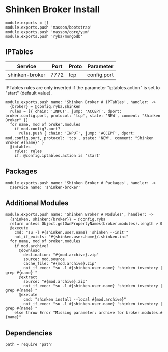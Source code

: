 
# Shinken Broker Install

    module.exports = []
    module.exports.push 'masson/bootstrap'
    module.exports.push 'masson/core/yum'
    module.exports.push 'ryba/mongodb'

## IPTables

| Service           | Port  | Proto | Parameter       |
|-------------------|-------|-------|-----------------|
|  shinken-broker   | 7772  |  tcp  |   config.port   |

IPTables rules are only inserted if the parameter "iptables.action" is set to
"start" (default value).

    module.exports.push name: 'Shinken Broker # IPTables', handler: ->
      {broker} = @config.ryba.shinken
      rules = [{ chain: 'INPUT', jump: 'ACCEPT', dport: broker.config.port, protocol: 'tcp', state: 'NEW', comment: "Shinken Broker" }]
      for name, mod of broker.modules
        if mod.config?.port?
          rules.push { chain: 'INPUT', jump: 'ACCEPT', dport: mod.config.port, protocol: 'tcp', state: 'NEW', comment: "Shinken Broker #{name}" }
      @iptables
        rules: rules
        if: @config.iptables.action is 'start'

## Packages

    module.exports.push name: 'Shinken Broker # Packages', handler: ->
      @service name: 'shinken-broker'

## Additional Modules

    module.exports.push name: 'Shinken Broker # Modules', handler: ->
      {shinken, shinken:{broker}} = @config.ryba
      return unless Object.getOwnPropertyNames(broker.modules).length > 0
      @execute
        cmd: "su -l #{shinken.user.name} 'shinken --init'"
        not_if_exists: "#{shinken.user.home}/.shinken.ini"
      for name, mod of broker.modules
        if mod.archive?
          @download
            destination: "#{mod.archive}.zip"
            source: mod.source
            cache_file: "#{mod.archive}.zip"
            not_if_exec: "su -l #{shinken.user.name} 'shinken inventory | grep #{name}'"
          @extract
            source: "#{mod.archive}.zip"
            not_if_exec: "su -l #{shinken.user.name} 'shinken inventory | grep #{name}'"
          @execute
            cmd: "shinken install --local #{mod.archive}"
            not_if_exec: "su -l #{shinken.user.name} 'shinken inventory | grep #{name}'"
        else throw Error "Missing parameter: archive for broker.modules.#{name}"
      
## Dependencies

    path = require 'path'
